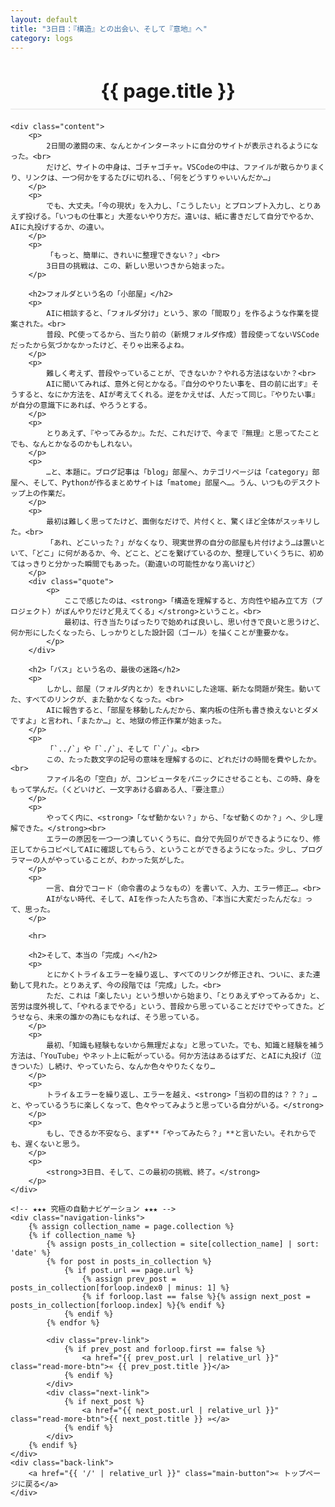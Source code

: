 ```yaml
---
layout: default
title: "3日目：『構造』との出会い、そして『意地』へ"
category: logs
---
```


<div class="container blog-post" style="max-width: 850px;">
    <header style="text-align:center; margin-bottom: 20px;">
        <h1 style="font-size: 2.2em; border-bottom: 2px solid #eee; padding-bottom:10px; margin-bottom: 5px;">{{ page.title }}</h1>
    </header>

    <div class="content">
        <p>
            2日間の激闘の末、なんとかインターネットに自分のサイトが表示されるようになった。<br>
            だけど、サイトの中身は、ゴチャゴチャ。VSCodeの中は、ファイルが散らかりまくり、リンクは、一つ何かをするたびに切れる、、「何をどうすりゃいいんだか…」
        </p>
        <p>
            でも、大丈夫。「今の現状」を入力し、「こうしたい」とプロンプト入力し、とりあえず投げる。「いつもの仕事と」大差ないやり方だ。違いは、紙に書きだして自分でやるか、AIに丸投げするか、の違い。
        </p>
        <p>
            「もっと、簡単に、きれいに整理できない？」<br>
            3日目の挑戦は、この、新しい思いつきから始まった。
        </p>
        
        <h2>フォルダという名の「小部屋」</h2>
        <p>
            AIに相談すると、「フォルダ分け」という、家の「間取り」を作るような作業を提案された。<br>
            普段、PC使ってるから、当たり前の（新規フォルダ作成）普段使ってないVSCodeだったから気づかなかったけど、そりゃ出来るよね。
        </p>
        <p>
            難しく考えず、普段やっていることが、できないか？やれる方法はないか？<br>
            AIに聞いてみれば、意外と何とかなる。『自分のやりたい事を、目の前に出す』そうすると、なにか方法を、AIが考えてくれる。逆をかえせば、人だって同じ。『やりたい事』が自分の意識下にあれば、やろうとする。
        </p>
        <p>
            とりあえず、『やってみるか』。ただ、これだけで、今まで『無理』と思ってたことでも、なんとかなるのかもしれない。
        </p>
        <p>
            …と、本題に。ブログ記事は「blog」部屋へ、カテゴリページは「category」部屋へ、そして、Pythonが作るまとめサイトは「matome」部屋へ…。うん、いつものデスクトップ上の作業だ。
        </p>
        <p>
            最初は難しく思ってたけど、面倒なだけで、片付くと、驚くほど全体がスッキリした。<br>
            「あれ、どこいった？」がなくなり、現実世界の自分の部屋も片付けよう…は置いといて、「どこ」に何があるか、今、どこと、どこを繋げているのか、整理していくうちに、初めてはっきりと分かった瞬間でもあった。（勘違いの可能性かなり高いけど）
        </p>
        <div class="quote">
            <p>
                ここで感じたのは、<strong>「構造を理解すると、方向性や組み立て方（プロジェクト）がぼんやりだけど見えてくる」</strong>ということ。<br>
                最初は、行き当たりばったりで始めれば良いし、思い付きで良いと思うけど、何か形にしたくなったら、しっかりとした設計図（ゴール）を描くことが重要かな。
            </p>
        </div>

        <h2>「パス」という名の、最後の迷路</h2>
        <p>
            しかし、部屋（フォルダ内とか）をきれいにした途端、新たな問題が発生。動いてた、すべてのリンクが、また動かなくなった。<br>
            AIに報告すると、「部屋を移動したんだから、案内板の住所も書き換えないとダメですよ」と言われ、「またか…」と、地獄の修正作業が始まった。
        </p>
        <p>
            「`../`」や「`./`」、そして「`/`」。<br>
            この、たった数文字の記号の意味を理解するのに、どれだけの時間を費やしたか。<br>
            ファイル名の「空白」が、コンピュータをパニックにさせることも、この時、身をもって学んだ。（くどいけど、一文字あける癖ある人、『要注意』）
        </p>
        <p>
            やってく内に、<strong>「なぜ動かない？」から、「なぜ動くのか？」へ、少し理解できた。</strong><br>
            エラーの原因を一つ一つ潰していくうちに、自分で先回りができるようになり、修正してからコピペしてAIに確認してもらう、ということができるようになった。少し、プログラマーの人がやっていることが、わかった気がした。
        </p>
        <p>
            一言、自分でコード（命令書のようなもの）を書いて、入力、エラー修正…。<br>
            AIがない時代、そして、AIを作った人たち含め、『本当に大変だったんだな』って、思った。
        </p>
        
        <hr>

        <h2>そして、本当の「完成」へ</h2>
        <p>
            とにかくトライ＆エラーを繰り返し、すべてのリンクが修正され、ついに、また連動して見れた。とりあえず、今の段階では「完成」した。<br>
            ただ、これは「楽したい」という想いから始まり、「とりあえずやってみるか」と、苦労は度外視して、「やれるまでやる」という、普段から思っていることだけでやってきた。どうせなら、未来の誰かの為にもなれば、そう思っている。
        </p>
        <p>
            最初、「知識も経験もないから無理だよな」と思っていた。でも、知識と経験を補う方法は、「YouTube」やネット上に転がっている。何か方法はあるはずだ、とAIに丸投げ（泣きついた）し続け、やっていたら、なんか色々やりたくなり…
        </p>
        <p>
            トライ＆エラーを繰り返し、エラーを越え、<strong>「当初の目的は？？？」…と、やっているうちに楽しくなって、色々やってみようと思っている自分がいる。</strong>
        </p>
        <p>
            もし、できるか不安なら、まず**「やってみたら？」**と言いたい。それからでも、遅くないと思う。
        </p>
        <p>
            <strong>3日目、そして、この最初の挑戦、終了。</strong>
        </p>
    </div>
    
    <!-- ★★★ 究極の自動ナビゲーション ★★★ -->
    <div class="navigation-links">
        {% assign collection_name = page.collection %}
        {% if collection_name %}
            {% assign posts_in_collection = site[collection_name] | sort: 'date' %}
            {% for post in posts_in_collection %}
                {% if post.url == page.url %}
                    {% assign prev_post = posts_in_collection[forloop.index0 | minus: 1] %}
                    {% if forloop.last == false %}{% assign next_post = posts_in_collection[forloop.index] %}{% endif %}
                {% endif %}
            {% endfor %}
            
            <div class="prev-link">
                {% if prev_post and forloop.first == false %}
                    <a href="{{ prev_post.url | relative_url }}" class="read-more-btn">« {{ prev_post.title }}</a>
                {% endif %}
            </div>
            <div class="next-link">
                {% if next_post %}
                    <a href="{{ next_post.url | relative_url }}" class="read-more-btn">{{ next_post.title }} »</a>
                {% endif %}
            </div>
        {% endif %}
    </div>
    <div class="back-link">
        <a href="{{ '/' | relative_url }}" class="main-button">« トップページに戻る</a>
    </div>
</div>